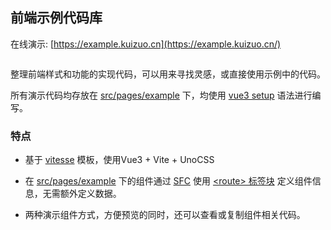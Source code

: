 ## 前端示例代码库

在线演示: [https://example.kuizuo.cn](https://example.kuizuo.cn/)

<p>
<a href="https://stackblitz.com/github/kuizuo/example"><img src="https://developer.stackblitz.com/img/open_in_stackblitz.svg" alt=""></a>
</p>

整理前端样式和功能的实现代码，可以用来寻找灵感，或直接使用示例中的代码。

所有演示代码均存放在 [src/pages/example](https://github.com/kuizuo/example/tree/main/src/pages/example) 下，均使用 [vue3 setup](https://cn.vuejs.org/api/sfc-script-setup.html#script-setup) 语法进行编写。

### 特点

- 基于 [vitesse](https://github.com/antfu/vitesse) 模板，使用Vue3 + Vite + UnoCSS

- 在 [src/pages/example](https://github.com/kuizuo/example/tree/main/src/pages/example) 下的组件通过 [SFC](https://cn.vuejs.org/api/sfc-spec.html#sfc-syntax-specification) 使用 [\<route\> 标签块](https://github.com/hannoeru/vite-plugin-pages#sfc-custom-block-for-route-data) 定义组件信息，无需额外定义数据。

- 两种演示组件方式，方便预览的同时，还可以查看或复制组件相关代码。
